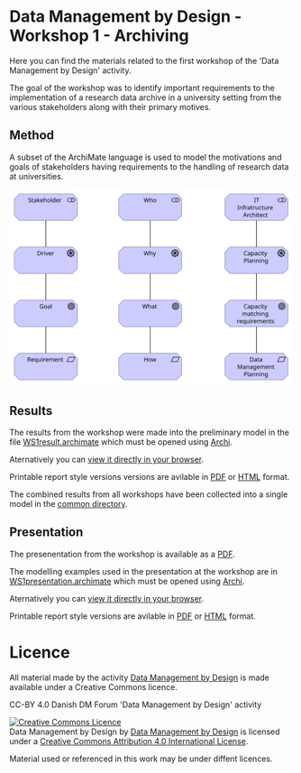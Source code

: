 # Data Management by Design - Workshop 1 - Archiving

Here you can find the materials related to the first workshop of the
'Data Management by Design' activity.

The goal of the workshop was to identify important requirements to the
implementation of a research data archive in a university setting from
the various stakeholders along with their primary motives.

## Method

A subset of the ArchiMate language is used to model the motivations
and goals of stakeholders having requirements to the handling of
research data at universities.

![Example of the simplified ArchiMate motivation modelling used in the workshop](SimpleMotivationExample.svg)

## Results

The results from the workshop were made into the preliminary model in the file [WS1result.archimate](WS1result.archimate) which must be opened using [Archi](https://www.archimatetool.com/).

Aternatively you can [view it directly in your browser](https://cdn.rawgit.com/Data-Management-by-Design/DMbD/7998b0bf/ws1/html/WS1result/index.html).

Printable report style versions versions are avilable in
[PDF](exported/WS1presentation.pdf) or
[HTML](https://cdn.rawgit.com/Data-Management-by-Design/DMbD/7998b0bf/ws1/exported/WS1result.html) format.

The combined results from all workshops have been collected into a single model in the [common directory](../common). 

## Presentation

The presenentation from the workshop is available as a [PDF](ws1-slides.pdf).

The modelling examples used in the presentation at the workshop are in
[WS1presentation.archimate](WS1presentation.archimate) which must be
opened using [Archi](https://www.archimatetool.com/).

Aternatively you can [view it directly in your browser](https://cdn.rawgit.com/Data-Management-by-Design/DMbD/7998b0bf/ws1/html/WS1presentation/index.html).

Printable report style versions are avilable in
[PDF](exported/WS1presentation.pdf) or
[HTML](https://cdn.rawgit.com/Data-Management-by-Design/DMbD/7998b0bf/ws1/exported/WS1presentation.html) format.

# Licence 

All material made by the activity [Data Management by Design](https://github.com/Data-Management-by-Design/DMbD) is made available under a Creative Commons licence.

CC-BY 4.0 Danish DM Forum 'Data Management by Design' activity

<a rel="license" href="http://creativecommons.org/licenses/by/4.0/"><img alt="Creative Commons Licence" style="border-width:0" src="https://i.creativecommons.org/l/by/4.0/88x31.png" /></a><br /><span xmlns:dct="http://purl.org/dc/terms/" property="dct:title">Data Management by Design</span> by <a xmlns:cc="http://creativecommons.org/ns#" href="https://github.com/Data-Management-by-Design/DMbD" property="cc:attributionName" rel="cc:attributionURL">Data Management by Design</a> is licensed under a <a rel="license" href="http://creativecommons.org/licenses/by/4.0/">Creative Commons Attribution 4.0 International License</a>.

Material used or referenced in this work may be under diffent licences.

